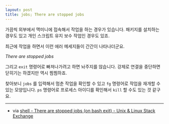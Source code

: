 ```yaml
---
layout: post
title: jobs; There are stopped jobs
---
```


가끔씩 외부에서 맥미니에 접속해서 작업을 하는 경우가 있습니다. 패키지를 설치하는 경우도 있고 개인 스크립트 유지 보수 작업인 경우도 있죠.

최근에 작업을 하면서 이런 에러 메세지들이 간간이 나타나더군요.

*There are stopped jobs*

그리고 `exit` 명령어로 빠져나가려고 하면 놔주지를 않습니다. 강제로 연결을 중단하면 닫히기는 하겠지만 역시 찜찜하죠.

찾아보니 `jobs` 를 입력해서 멈춘 작업을 확인할 수 있고 `fg` 명령어로 작업을 재개할 수 있는 모양입니다. `ps` 명령어로 프로세스 아이디를 확인해서 `kill` 할 수도 있는 것 같구요.

------

- via [shell - There are stopped jobs (on bash exit) - Unix & Linux Stack Exchange](https://unix.stackexchange.com/questions/116959/there-are-stopped-jobs-on-bash-exit)
